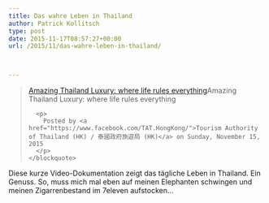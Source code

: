 ```yaml
---
title: Das wahre Leben in Thailand
author: Patrick Kollitsch
type: post
date: 2015-11-17T08:57:27+00:00
url: /2015/11/das-wahre-leben-in-thailand/



---
```

<div class="fb-video" data-allowfullscreen="1" data-href="/TAT.HongKong/videos/vb.150069708363697/918287464875247/?type=3">
  <div class="fb-xfbml-parse-ignore">
    <blockquote cite="https://www.facebook.com/TAT.HongKong/videos/918287464875247/">
      <p>
        <a href="https://www.facebook.com/TAT.HongKong/videos/918287464875247/">Amazing Thailand Luxury: where life rules everything</a>Amazing Thailand Luxury: where life rules everything
      </p>
      
      <p>
        Posted by <a href="https://www.facebook.com/TAT.HongKong/">Tourism Authority of Thailand (HK) / 泰國政府旅遊局 (HK)</a> on Sunday, November 15, 2015
      </p>
    </blockquote>
  </div>
</div>

Diese kurze Video-Dokumentation zeigt das tägliche Leben in Thailand. Ein Genuss. So, muss mich mal eben auf meinen Elephanten schwingen und meinen Zigarrenbestand im 7eleven aufstocken...